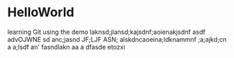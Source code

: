 # HelloWorld
learning Git using the demo
laknsd;jlansd;kajsdnf;aoienakjsdnf asdf advOJWNE sd anc;jasnd JF;LJF ASN; alskdncaoeina;ldknammnf ;a;ajkd;cn a
a;lsdf an'
fasndlakn 
aa
a
dfasde
etozxi
